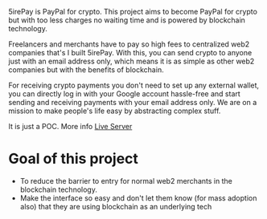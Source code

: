 5irePay is PayPal for crypto. This project aims to become PayPal for crypto but with too less charges no waiting time and is powered by blockchain technology.

Freelancers and merchants have to pay so high fees to centralized web2 companies that's I built 5irePay. With this, you can send crypto to anyone just with an email address only, which means it is as simple as other web2 companies but with the benefits of blockchain.

For receiving crypto payments you don't need to set up any external wallet, you can directly log in with your Google account hassle-free and start sending and receiving payments with your email address only. We are on a mission to make people's life easy by abstracting complex stuff.

It is just a POC. More info [Live Server](https://5ire-pay.vercel.app/)

# Goal of this project

- To reduce the barrier to entry for normal web2 merchants in the blockchain technology.
- Make the interface so easy and don't let them know (for mass adoption also) that they are using blockchain as an underlying tech
